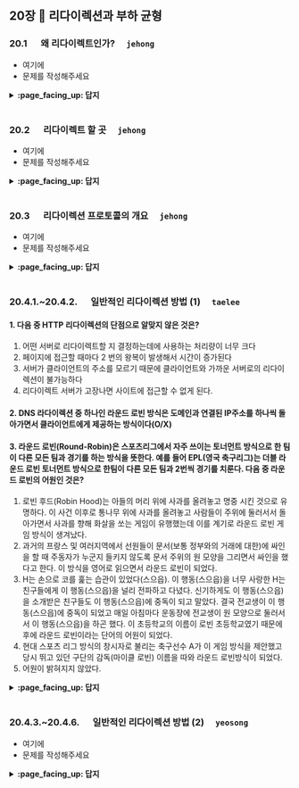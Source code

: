 ## 20장 :octopus: 리다이렉션과 부하 균형
### __20.1__ 　  왜 리다이렉트인가?　 `jehong`
- 여기에
- 문제를 작성해주세요
<details>
<summary> <b> :page_facing_up: 답지 </b>  </summary>
<div markdown="1">
  
- 여기에
- 해설을 작성해주세요

</div>
</details>
<br>

### __20.2__ 　  리다이렉트 할 곳　 `jehong`
- 여기에
- 문제를 작성해주세요
<details>
<summary> <b> :page_facing_up: 답지 </b>  </summary>
<div markdown="1">
  
- 여기에
- 해설을 작성해주세요

</div>
</details>
<br>

### __20.3__ 　  리다이렉션 프로토콜의 개요　 `jehong`
- 여기에
- 문제를 작성해주세요
<details>
<summary> <b> :page_facing_up: 답지 </b>  </summary>
<div markdown="1">
  
- 여기에
- 해설을 작성해주세요

</div>
</details>
<br>



### __20.4.1.~20.4.2.__ 　  일반적인 리다이렉션 방법 (1)　 `taelee`

#### 1. 다음 중 HTTP 리다이렉션의 단점으로 알맞지 않은 것은?

  1. 어떤 서버로 리다이렉트할 지 결정하는데에 사용하는 처리량이 너무 크다
  2. 페이지에 접근할 때마다 2 번의 왕복이 발생해서 시간이 증가된다
  3. 서버가 클라이언트의 주소를 모르기 때문에 클라이언트와 가까운 서버로의 리다이렉션이 불가능하다
  4. 리다이렉트 서버가 고장나면 사이트에 접근할 수 없게 된다.

#### 2. DNS 라다이렉션 중 하나인 라운드 로빈 방식은 도메인과 연결된 IP주소를 하나씩 돌아가면서 클라이언트에게 제공하는 방식이다(O/X)

#### 3. 라운드 로빈(Round-Robin)은 스포츠리그에서 자주 쓰이는 토너먼트 방식으로 한 팀이 다른 모든 팀과 경기를 하는 방식을 뜻한다. 예를 들어 EPL(영국 축구리그)는 더블 라운드 로빈 토너먼트 방식으로 한팀이 다른 모든 팀과 2번씩 경기를 치룬다. 다음 중 라운드 로빈의 어원인 것은?

1. 로빈 후드(Robin Hood)는 아들의 머리 위에 사과를 올려놓고 명중 시킨 것으로 유명하다. 이 사건 이후로 통나무 위에 사과를 올려놓고 사람들이 주위에 둘러서서 돌아가면서 사과를 향해 화살을 쏘는 게임이 유행했는데 이를 계기로 라운드 로빈 게임 방식이 생겨났다.
2. 과거의 프랑스 및 여러지역에서 선원들이 문서(보통 정부와의 거래에 대한)에 싸인을 할 때 주동자가 누군지 들키지 않도록 문서 주위의 원 모양을 그리면서 싸인을 했다고 한다. 이 방식을 영어로 읽으면서 라운드 로빈이 되었다.
3. H는 손으로 코를 훑는 습관이 있었다(스으읍). 이 행동(스으읍)을 너무 사랑한 H는 친구들에게 이 행동(스으읍)을 널리 전파하고 다녔다. 신기하게도 이 행동(스으읍)을 소개받은 친구들도 이 행동(스으읍)에 중독이 되고 말았다. 결국 전교생이 이 행동(스으읍)에 중독이 되었고 매일 아침마다 운동장에 전교생이 원 모양으로 둘러서서 이 행동(스으읍)을 하곤 했다. 이 초등학교의 이름이 로빈 초등학교였기 때문에 후에 라운드 로빈이라는 단어의 어원이 되었다.
4. 현대 스포츠 리그 방식의 창시자로 불리는 축구선수 A가 이 게임 방식을 제안했고 당시 뛰고 있던 구단의 감독(마이클 로빈) 이름을 따와 라운드 로빈방식이 되었다.
5. 어원이 밝혀지지 않았다.

<details>
<summary> <b> :page_facing_up: 답지 </b>  </summary>
<div markdown="1">

#### 1. 다음 중 HTTP 리다이렉션의 단점으로 알맞지 않은 것은?


  1. 어떤 서버로 리다이렉트할 지 결정하는데에 사용하는 처리량이 너무 크다
  2. 페이지에 접근할 때마다 2 번의 왕복이 발생해서 시간이 증가된다
  3. 서버가 클라이언트의 주소를 모르기 때문에 클라이언트와 가까운 서버로의 리다이렉션이 불가능하다
  4. 리다이렉트 서버가 고장나면 사이트에 접근할 수 없게 된다.

> 정답 3번, HTTP 리다이렉션은 서버가 클라이언트의 주소를 알 수 있는 방식이다

#### 2. DNS 리다이렉션 중 하나인 라운드 로빈 방식은 도메인과 연결된 IP주소를 하나씩 돌아가면서 클라이언트에게 제공하는 방식이다(O/X)



> 정답 O, 라운드 로빈 방식은 가장 간단한 DNS 리다이렉션 방식으로 연결된 IP주소를 돌아가면서 클라이언트에게 제공한다.

#### 3. 라운드 로빈(Round-Robin)은 스포츠리그에서 자주 쓰이는 토너먼트 방식으로 한 팀이 다른 모든 팀과 경기를 하는 방식을 뜻한다. 예를 들어 EPL(영국 축구리그)는 더블 라운드 로빈 토너먼트 방식으로 한팀이 다른 모든 팀과 2번씩 경기를 치룬다. 다음 중 라운드 로빈의 어원인 것은?

1. 로빈 후드(Robin Hood)는 아들의 머리 위에 사과를 올려놓고 명중 시킨 것으로 유명하다. 이 사건 이후로 통나무 위에 사과를 올려놓고 사람들이 주위에 둘러서서 돌아가면서 사과를 향해 화살을 쏘는 게임이 유행했는데 이를 계기로 라운드 로빈 게임 방식이 생겨났다.

2. 과거의 프랑스 및 여러지역에서 선원들이 문서(보통 정부와의 거래에 대한)에 싸인을 할 때 주동자가 누군지 들키지 않도록 문서 주위의 원 모양을 그리면서 싸인을 했다고 한다. 이 방식을 영어로 읽으면서 라운드 로빈이 되었다.

3. H는 손으로 코를 훑는 습관이 있었다(스으읍). 이 행동(스으읍)을 너무 사랑한 H는 친구들에게 이 행동(스으읍)을 널리 전파하고 다녔다. 신기하게도 이 행동(스으읍)을 소개받은 친구들도 이 행동(스으읍)에 중독이 되고 말았다. 결국 전교생이 이 행동(스으읍)에 중독이 되었고 매일 아침마다 운동장에 전교생이 원 모양으로 둘러서서 이 행동(스으읍)을 하곤 했다. 이 초등학교의 이름이 로빈 초등학교였기 때문에 후에 라운드 로빈이라는 단어의 어원이 되었다.

4. 현대 스포츠 리그 방식의 창시자로 불리는 축구선수 A가 이 게임 방식을 제안했고 당시 뛰고 있던 구단의 감독(마이클 로빈) 이름을 따와 라운드 로빈방식이 되었다.

5. 어원이 밝혀지지 않았다.

> 정답 2번, 
> 1번의 사과를 맞춤 사람은 윌리엄텔이다.
> 4번 100% 지어낸 이야기다.
> 2번 https://www.wikiwand.com/en/Round-robin_(document)
> 위 링크에 들어가면 Round Robin방식으로 싸인된 문건을 볼 수 있다.
> 불어로 'rond rouban'라고 하는데 circle of ribbon이라는 뜻이다. 

</div>
</details>
<br>

### __20.4.3.~20.4.6.__ 　  일반적인 리다이렉션 방법 (2)　 `yeosong`
- 여기에
- 문제를 작성해주세요
<details>
<summary> <b> :page_facing_up: 답지 </b>  </summary>
<div markdown="1">
  
- 여기에
- 해설을 작성해주세요

</div>
</details>
<br>
